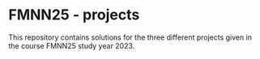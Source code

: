 # FMNN25 - projects
This repository contains solutions for the three different projects given in the course FMNN25 study year 2023.
